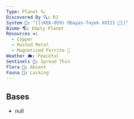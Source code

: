 ```yaml
---
Type: Planet 🪐
Discovered By 🔍: RJ
System 🔆: "[[(KEK-059) Obayas-Toyok XVIII 🔆]]"
Biome 🌎: Empty Planet
Resources ⚒️:
  - Copper
  - Rusted Metal
  - Magnetized Ferrite 🧲
Weather 🌦️: Peaceful
Sentinels 🚨: Spread Thin
Flora 🌿: Absent
Fauna 🐾: Lacking
---
```

## Bases
- null